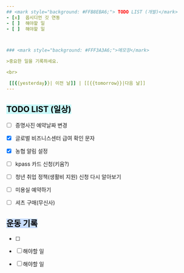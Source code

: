 ```yaml
---  
## <mark style="background: #FFB8EBA6;"> TODO LIST (개발)</mark>
- [x]  옵시디언 깃 연동
- [ ]  해야할 일
- [ ]  해야할 일  



### <mark style="background: #FFF3A3A6;">메모장</mark>

>중요한 일을 기록하세요.

<br>

 [[{{yesterday}}| 이전 날]] | [[{{tomorrow}}|다음 날]]  
---
```


## <mark style="background: #ABF7F7A6;">TODO LIST (일상)</mark>
- [ ]  증명사진 예약날짜 변경
- [x]  글로벌 비즈니스센터 급여 확인 문자  
- [x]  농협 알림 설정
- [ ]  kpass 카드 신청(키움?)
- [ ] 청년 취업 정책(생활비 지원) 신청 다시 알아보기
- [ ] 미용실 예약하기
- [ ] 셔츠 구매(무신사)


## <mark style="background: #ADCCFFA6;">운동 기록</mark>
- [ ]  
- [ ]  해야할 일
- [ ]  해야할 일

  
